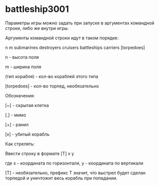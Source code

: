# battleship3001
Параметры игры можно задать при запуске в аргументах командной строки, либо же внутри игры.

Аргументы командной строки идут в таком порядке:

n m submarines destroyers cruisers  battleships carriers [torpedoes]

n - высота поля

m - ширина поля

(тип корабля) - кол-во кораблей этого типа

[torpedoes] - кол-во торпед, необязательно



Обозначения:

[~] - скрытая клетка

[.] - мимо

[+] - ранил

[x] - убитый корабль

Как стрелять:

Ввести строку в формате [T] x y

где x - координата по горизонтали, y - координата по вертикали

[T] - необязательно, префикс Т значит, что выстрел будет сделан торпедой и уничтожит весь корабль при попадании.
